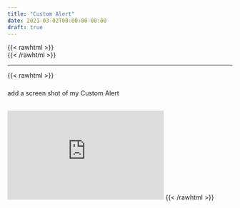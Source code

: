 ```yaml
---
title: "Custom Alert"
date: 2021-03-02T00:00:00-00:00
draft: true
---
```

{{< rawhtml >}}
<br />
{{< /rawhtml >}}

***
{{< rawhtml >}}
<h3></h3>

add a screen shot of my Custom Alert

<br />




<!-- https://www.youtube.com/watch?v=NP7H_LjTZGw -->

<iframe width="350" height="200" src="https://www.youtube.com/embed/NP7H_LjTZGw" title="YouTube video player" frameborder="0" allow="accelerometer; clipboard-write; encrypted-media; gyroscope; picture-in-picture" allowfullscreen></iframe>
{{< /rawhtml >}}
